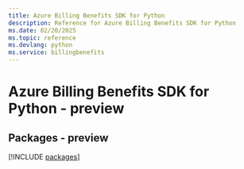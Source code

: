 ```yaml
---
title: Azure Billing Benefits SDK for Python
description: Reference for Azure Billing Benefits SDK for Python
ms.date: 02/20/2025
ms.topic: reference
ms.devlang: python
ms.service: billingbenefits
---
```

# Azure Billing Benefits SDK for Python - preview
## Packages - preview
[!INCLUDE [packages](billing-benefits-index.md)]